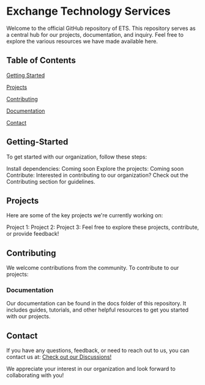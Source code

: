 # Exchange Technology Services
Welcome to the official GitHub repository of ETS. This repository serves as a central hub for our projects, documentation, and inquiry. Feel free to explore the various resources we have made available here.

## Table of Contents
[Getting Started](#getting-started)

[Projects](#projects)

[Contributing](#contributing)

[Documentation](#documentation)

[Contact](#contact)

## Getting-Started
To get started with our organization, follow these steps:

Install dependencies: Coming soon
Explore the projects: Coming soon
Contribute: Interested in contributing to our organization? Check out the Contributing section for guidelines.

## Projects
Here are some of the key projects we're currently working on:

Project 1: 
Project 2: 
Project 3: 
Feel free to explore these projects, contribute, or provide feedback!

## Contributing
We welcome contributions from the community. To contribute to our projects:

### Documentation
Our documentation can be found in the docs folder of this repository. It includes guides, tutorials, and other helpful resources to get you started with our projects.

## Contact
If you have any questions, feedback, or need to reach out to us, you can contact us at:
[Check out our Discussions!](https://github.com/orgs/ETS-BI-GH-1/discussions)

We appreciate your interest in our organization and look forward to collaborating with you!
